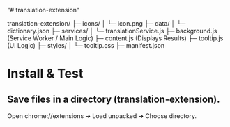 "# translation-extension"

translation-extension/
├─ icons/
│  └─ icon.png
├─ data/
│  └─ dictionary.json
├─ services/
│  └─ translationService.js
├─ background.js           (Service Worker / Main Logic)
├─ content.js              (Displays Results)
├─ tooltip.js              (UI Logic)
├─ styles/
│  └─ tooltip.css
├─ manifest.json


# Install & Test
## Save files in a directory (translation-extension).

Open chrome://extensions ➔ Load unpacked ➔ Choose directory.